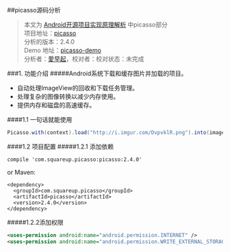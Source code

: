 ##picasso源码分析
> 本文为 [Android开源项目实现原理解析](https://github.com/android-cn/android-open-project-analysis) 中picasso部分  
项目地址：[picasso](https://github.com/square/picasso)  
分析的版本：2.4.0  
Demo 地址：[picasso-demo](https://github.com/android-cn/android-open-project-demo/tree/master/picasso-demo)  
分析者：[愛早起](https://github.com/liang7)，校对者：校对状态：未完成

###1. 功能介绍
#####Android系统下载和缓存图片并加载的项目。
- 自动处理ImageView的回收和下载任务管理。
- 处理复杂的图像转换以减少内存使用。
- 提供内存和磁盘的高速缓存。

####1.1 一句话就能使用

```java
Picasso.with(context).load("http://i.imgur.com/DvpvklR.png").into(imageView);
```

####1.2 项目配置
#####1.2.1 添加依赖

```Gradle
compile 'com.squareup.picasso:picasso:2.4.0'
```

or Maven:

```Maven
<dependency>
  <groupId>com.squareup.picasso</groupId>
  <artifactId>picasso</artifactId>
  <version>2.4.0</version>
</dependency>
```

#####1.2.2添加权限

```xml
<uses-permission android:name="android.permission.INTERNET" />
<uses-permission android:name="android.permission.WRITE_EXTERNAL_STORAGE" />
```

